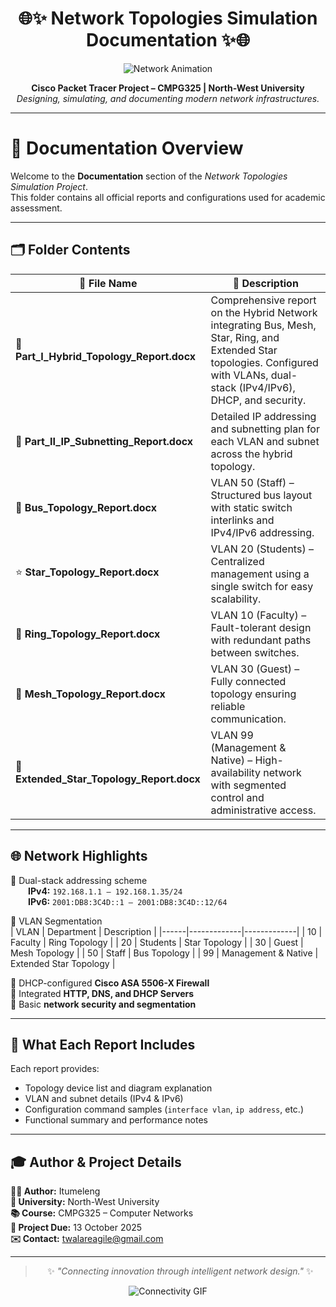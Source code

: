 <div align="center">

# 🌐✨ Network Topologies Simulation Documentation ✨🌐

![Network Animation](https://github.com/Itumeleng-R/Network-Topologies-Simulation/assets/animated-network.gif)

**Cisco Packet Tracer Project – CMPG325 | North-West University**  
*Designing, simulating, and documenting modern network infrastructures.*

---

</div>

# 📘 Documentation Overview

Welcome to the **Documentation** section of the *Network Topologies Simulation Project*.  
This folder contains all official reports and configurations used for academic assessment.

---

## 🗂️ Folder Contents

| 📄 File Name | 📝 Description |
|--------------|----------------|
| 🧩 **Part_I_Hybrid_Topology_Report.docx** | Comprehensive report on the Hybrid Network integrating Bus, Mesh, Star, Ring, and Extended Star topologies. Configured with VLANs, dual-stack (IPv4/IPv6), DHCP, and security. |
| 🧮 **Part_II_IP_Subnetting_Report.docx** | Detailed IP addressing and subnetting plan for each VLAN and subnet across the hybrid topology. |
| 🚌 **Bus_Topology_Report.docx** | VLAN 50 (Staff) – Structured bus layout with static switch interlinks and IPv4/IPv6 addressing. |
| ⭐ **Star_Topology_Report.docx** | VLAN 20 (Students) – Centralized management using a single switch for easy scalability. |
| 🔄 **Ring_Topology_Report.docx** | VLAN 10 (Faculty) – Fault-tolerant design with redundant paths between switches. |
| 🔗 **Mesh_Topology_Report.docx** | VLAN 30 (Guest) – Fully connected topology ensuring reliable communication. |
| 🌟 **Extended_Star_Topology_Report.docx** | VLAN 99 (Management & Native) – High-availability network with segmented control and administrative access. |

---

## 🌐 Network Highlights

🔹 Dual-stack addressing scheme  
  **IPv4:** `192.168.1.1 – 192.168.1.35/24`  
  **IPv6:** `2001:DB8:3C4D::1 – 2001:DB8:3C4D::12/64`  

🔹 VLAN Segmentation  
| VLAN | Department | Description |
|------|-------------|-------------|
| 10 | Faculty | Ring Topology |
| 20 | Students | Star Topology |
| 30 | Guest | Mesh Topology |
| 50 | Staff | Bus Topology |
| 99 | Management & Native | Extended Star Topology |

🔹 DHCP-configured **Cisco ASA 5506-X Firewall**  
🔹 Integrated **HTTP, DNS, and DHCP Servers**  
🔹 Basic **network security and segmentation**

---

## 🧾 What Each Report Includes

Each report provides:
- Topology device list and diagram explanation  
- VLAN and subnet details (IPv4 & IPv6)  
- Configuration command samples (`interface vlan`, `ip address`, etc.)  
- Functional summary and performance notes  

---

## 🎓 Author & Project Details

**👨‍💻 Author:** Itumeleng  
**🏫 University:** North-West University  
**📚 Course:** CMPG325 – Computer Networks  
**📅 Project Due:** 13 October 2025  
**✉️ Contact:** [twalareagile@gmail.com](mailto:twalareagile@gmail.com)

---

<div align="center">

> ✨ *"Connecting innovation through intelligent network design."* ✨  

![Connectivity GIF](https://media.giphy.com/media/fwbzI2kV3Qrlpkh59e/giphy.gif)

</div>
